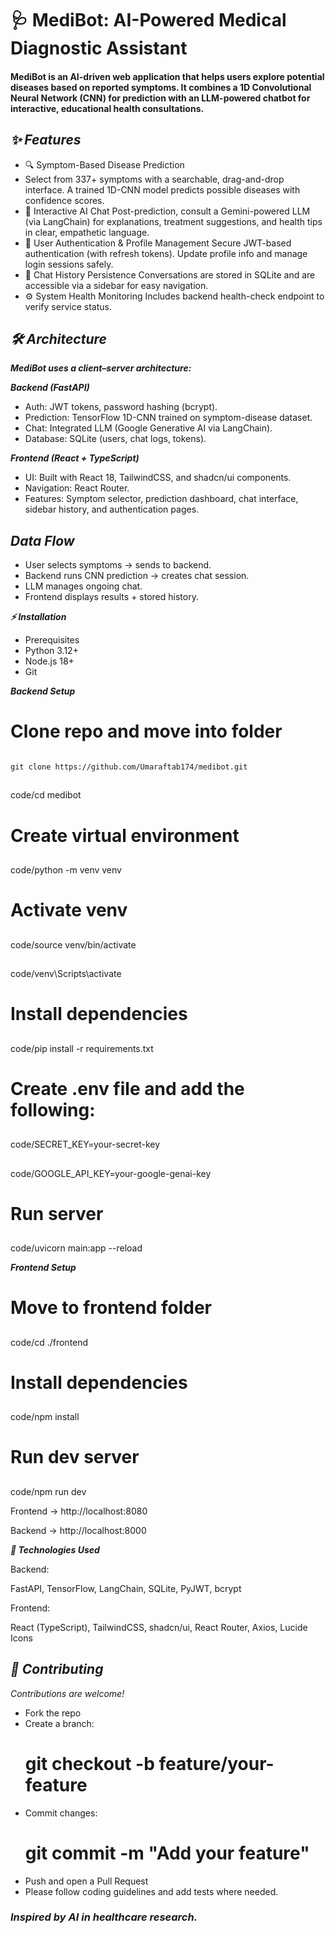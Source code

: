 # 🩺 MediBot: AI-Powered Medical Diagnostic Assistant

#### MediBot is an AI-driven web application that helps users explore potential diseases based on reported symptoms. It combines a 1D Convolutional Neural Network (CNN) for prediction with an LLM-powered chatbot for interactive, educational health consultations.

## *✨ Features*

- 🔍 Symptom-Based Disease Prediction
- Select from 337+ symptoms with a searchable, drag-and-drop interface. A trained 1D-CNN model predicts possible diseases with confidence scores.
- 🤖 Interactive AI Chat
Post-prediction, consult a Gemini-powered LLM (via LangChain) for explanations, treatment suggestions, and health tips in clear, empathetic language.
- 🔐 User Authentication & Profile Management
Secure JWT-based authentication (with refresh tokens). Update profile info and manage login sessions safely.
- 💬 Chat History Persistence
Conversations are stored in SQLite and are accessible via a sidebar for easy navigation.
- ⚙️ System Health Monitoring
Includes backend health-check endpoint to verify service status.

## *🛠️ Architecture*

***MediBot uses a client–server architecture:***

***Backend (FastAPI)***
- Auth: JWT tokens, password hashing (bcrypt).
- Prediction: TensorFlow 1D-CNN trained on symptom-disease dataset.
- Chat: Integrated LLM (Google Generative AI via LangChain).
- Database: SQLite (users, chat logs, tokens).

***Frontend (React + TypeScript)***
- UI: Built with React 18, TailwindCSS, and shadcn/ui components.
- Navigation: React Router.
- Features: Symptom selector, prediction dashboard, chat interface, sidebar history, and authentication pages.

## *Data Flow*

- User selects symptoms → sends to backend.
- Backend runs CNN prediction → creates chat session.
- LLM manages ongoing chat.
- Frontend displays results + stored history.

***⚡ Installation***
- Prerequisites
- Python 3.12+
- Node.js 18+
- Git

***Backend Setup***
# Clone repo and move into folder
######       
    git clone https://github.com/Umaraftab174/medibot.git

##
<tab><tab>code/cd medibot

# Create virtual environment
##
<tab><tab>code/python -m venv venv

# Activate venv

##
<tab><tab>code/source venv/bin/activate
##
<tab><tab>code/venv\Scripts\activate

# Install dependencies

##
<tab><tab>code/pip install -r requirements.txt

# Create .env file and add the following:

##
<tab><tab>code/SECRET_KEY=your-secret-key

##
<tab><tab>code/GOOGLE_API_KEY=your-google-genai-key

# Run server

##
<tab><tab>code/uvicorn main:app --reload

***Frontend Setup***
# Move to frontend folder

##
<tab><tab>code/cd ./frontend

# Install dependencies

##
<tab><tab>code/npm install

# Run dev server

##
<tab><tab>code/npm run dev


Frontend → http://localhost:8080

Backend → http://localhost:8000

***🧩 Technologies Used***

Backend:

FastAPI, TensorFlow, LangChain, SQLite, PyJWT, bcrypt

Frontend:

React (TypeScript), TailwindCSS, shadcn/ui, React Router, Axios, Lucide Icons


## *🤝 Contributing*

*Contributions are welcome!*

- Fork the repo
- Create a branch:
  # git checkout -b feature/your-feature
- Commit changes:
  # git commit -m "Add your feature"
- Push and open a Pull Request
- Please follow coding guidelines and add tests where needed.

### *Inspired by AI in healthcare research.*
